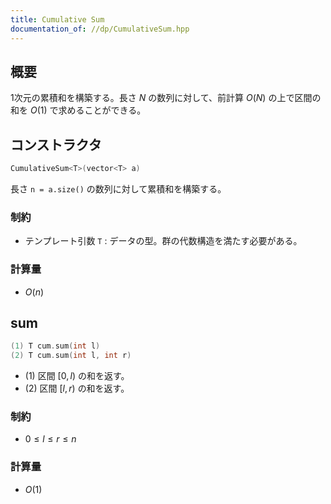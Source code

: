 ```yaml
---
title: Cumulative Sum
documentation_of: //dp/CumulativeSum.hpp
---
```


## 概要

1次元の累積和を構築する。長さ $N$ の数列に対して、前計算 $O(N)$ の上で区間の和を $O(1)$ で求めることができる。

## コンストラクタ

```cpp
CumulativeSum<T>(vector<T> a)
```

長さ `n = a.size()` の数列に対して累積和を構築する。

### 制約
- テンプレート引数 `T` : データの型。群の代数構造を満たす必要がある。


### 計算量

- $O(n)$

## sum

```cpp
(1) T cum.sum(int l)
(2) T cum.sum(int l, int r)
```

- (1) 区間 $[0, l)$ の和を返す。
- (2) 区間 $[l, r)$ の和を返す。

### 制約

- $0 \leq l \leq r \leq n$



### 計算量
- $O(1)$